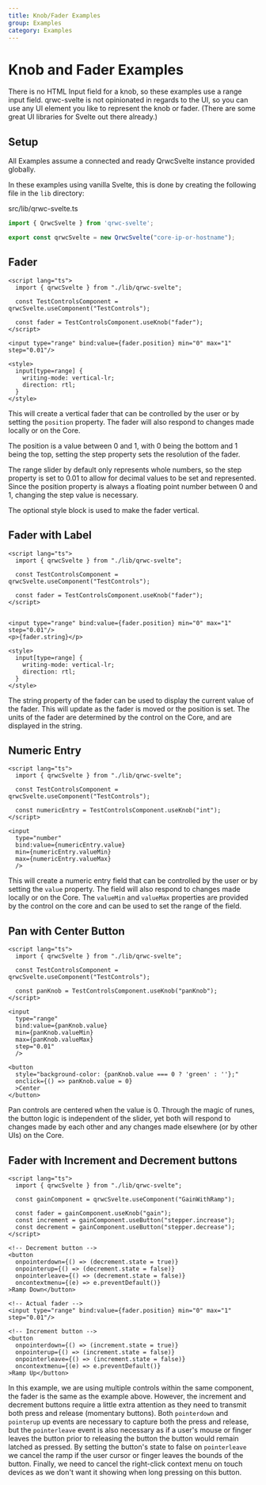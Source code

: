 ```yaml
---
title: Knob/Fader Examples
group: Examples
category: Examples
---
```


# Knob and Fader Examples

There is no HTML Input field for a knob, so these examples use a range input field. qrwc-svelte is not opinionated in regards to the UI, so you can use any UI element you like to represent the knob or fader. (There are some great UI libraries for Svelte out there already.)

## Setup

All Examples assume a connected and ready QrwcSvelte instance provided globally.

In these examples using vanilla Svelte, this is done by creating the following file in the `lib` directory:

src/lib/qrwc-svelte.ts
```typescript
import { QrwcSvelte } from 'qrwc-svelte';

export const qrwcSvelte = new QrwcSvelte("core-ip-or-hostname");
```

## Fader

```svelte
<script lang="ts">
  import { qrwcSvelte } from "./lib/qrwc-svelte";

  const TestControlsComponent = qrwcSvelte.useComponent("TestControls");

  const fader = TestControlsComponent.useKnob("fader");
</script>

<input type="range" bind:value={fader.position} min="0" max="1" step="0.01"/>

<style>
  input[type=range] {
    writing-mode: vertical-lr;
    direction: rtl;
  }
</style>
```

This will create a vertical fader that can be controlled by the user or by setting the `position` property. The fader will also respond to changes made locally or on the Core.

The position is a value between 0 and 1, with 0 being the bottom and 1 being the top, setting the step property sets the resolution of the fader.

The range slider by default only represents whole numbers, so the step property is set to 0.01 to allow for decimal values to be set and represented. Since the position property is always a floating point number between 0 and 1, changing the step value is necessary.

The optional style block is used to make the fader vertical.

## Fader with Label

```svelte
<script lang="ts">
  import { qrwcSvelte } from "./lib/qrwc-svelte";

  const TestControlsComponent = qrwcSvelte.useComponent("TestControls");

  const fader = TestControlsComponent.useKnob("fader");
</script>


<input type="range" bind:value={fader.position} min="0" max="1" step="0.01"/>
<p>{fader.string}</p>

<style>
  input[type=range] {
    writing-mode: vertical-lr;
    direction: rtl;
  }
</style>
```

The string property of the fader can be used to display the current value of the fader. This will update as the fader is moved or the position is set. The units of the fader are determined by the control on the Core, and are displayed in the string.

## Numeric Entry

```svelte
<script lang="ts">
  import { qrwcSvelte } from "./lib/qrwc-svelte";

  const TestControlsComponent = qrwcSvelte.useComponent("TestControls");

  const numericEntry = TestControlsComponent.useKnob("int");
</script>

<input 
  type="number" 
  bind:value={numericEntry.value} 
  min={numericEntry.valueMin} 
  max={numericEntry.valueMax}
  />
```

This will create a numeric entry field that can be controlled by the user or by setting the `value` property. The field will also respond to changes made locally or on the Core. The `valueMin` and `valueMax` properties are provided by the control on the core and can be used to set the range of the field.

## Pan with Center Button

```svelte
<script lang="ts">
  import { qrwcSvelte } from "./lib/qrwc-svelte";

  const TestControlsComponent = qrwcSvelte.useComponent("TestControls");

  const panKnob = TestControlsComponent.useKnob("panKnob");
</script>

<input 
  type="range" 
  bind:value={panKnob.value} 
  min={panKnob.valueMin} 
  max={panKnob.valueMax}
  step="0.01"
  />

<button
  style="background-color: {panKnob.value === 0 ? 'green' : ''};"
  onclick={() => panKnob.value = 0}
  >Center
</button>
```

Pan controls are centered when the value is 0. Through the magic of runes, the button logic is independent of the slider, yet both will respond to changes made by each other and any changes made elsewhere (or by other UIs) on the Core.

## Fader with Increment and Decrement buttons
```svelte
<script lang="ts">
  import { qrwcSvelte } from "./lib/qrwc-svelte";

  const gainComponent = qrwcSvelte.useComponent("GainWithRamp");

  const fader = gainComponent.useKnob("gain");
  const increment = gainComponent.useButton("stepper.increase");
  const decrement = gainComponent.useButton("stepper.decrease");
</script>

<!-- Decrement button -->
<button
  onpointerdown={() => (decrement.state = true)}
  onpointerup={() => (decrement.state = false)}
  onpointerleave={() => (decrement.state = false)}
  oncontextmenu={(e) => e.preventDefault()}
>Ramp Down</button>

<!-- Actual fader -->
<input type="range" bind:value={fader.position} min="0" max="1" step="0.01"/>

<!-- Increment button -->
<button
  onpointerdown={() => (increment.state = true)}
  onpointerup={() => (increment.state = false)}
  onpointerleave={() => (increment.state = false)}
  oncontextmenu={(e) => e.preventDefault()}
>Ramp Up</button>
```

In this example, we are using multiple controls within the same component, the fader is the same as the example above.
However, the increment and decrement buttons require a little extra attention as they need to transmit both press and release (momentary buttons).
Both `pointerdown` and `pointerup` up events are necessary to capture both the press and release, but the `pointerleave` event is also necessary as if a user's mouse or finger leaves the button prior to releasing the button the button would remain latched as pressed. By setting the button's state to false on `pointerleave` we cancel the ramp if the user cursor or finger leaves the bounds of the button. Finally, we need to cancel the right-click context menu on touch devices as we don't want it showing when long pressing on this button.